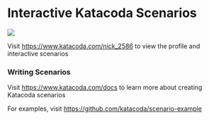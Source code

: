 # Interactive Katacoda Scenarios

[![](http://shields.katacoda.com/katacoda/nick_2586/count.svg)](https://www.katacoda.com/nick_2586 "Get your profile on Katacoda.com")

Visit https://www.katacoda.com/nick_2586 to view the profile and interactive scenarios

### Writing Scenarios
Visit https://www.katacoda.com/docs to learn more about creating Katacoda scenarios

For examples, visit https://github.com/katacoda/scenario-example
